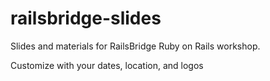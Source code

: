 # railsbridge-slides

Slides and materials for RailsBridge Ruby on Rails workshop.

Customize with your dates, location, and logos
